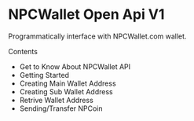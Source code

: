 # NPCWallet Open Api V1
Programmatically interface with NPCWallet.com wallet.

<h>Contents</h>
* Get to Know About NPCWallet API
* Getting Started
* Creating Main Wallet Address
* Creating Sub Wallet Address
* Retrive Wallet Address
* Sending/Transfer NPCoin



